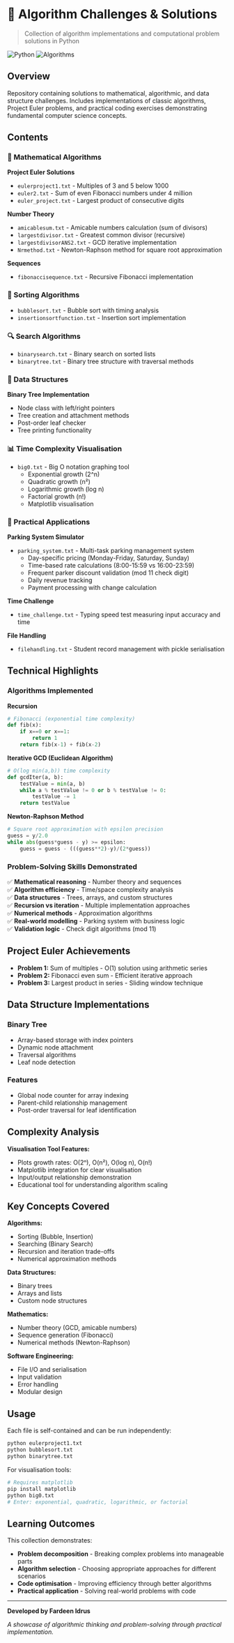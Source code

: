 # 🧩 Algorithm Challenges & Solutions

> Collection of algorithm implementations and computational problem solutions in Python

![Python](https://img.shields.io/badge/Python-3.x-3776AB?logo=python&logoColor=white)
![Algorithms](https://img.shields.io/badge/Algorithms-Data%20Structures-orange)

## Overview

Repository containing solutions to mathematical, algorithmic, and data structure challenges. Includes implementations of classic algorithms, Project Euler problems, and practical coding exercises demonstrating fundamental computer science concepts.

## Contents

### 📐 Mathematical Algorithms

**Project Euler Solutions**
- `eulerproject1.txt` - Multiples of 3 and 5 below 1000
- `euler2.txt` - Sum of even Fibonacci numbers under 4 million
- `euler_project.txt` - Largest product of consecutive digits

**Number Theory**
- `amicablesum.txt` - Amicable numbers calculation (sum of divisors)
- `largestdivisor.txt` - Greatest common divisor (recursive)
- `largestdivisorANS2.txt` - GCD iterative implementation
- `Nrmethod.txt` - Newton-Raphson method for square root approximation

**Sequences**
- `fibonaccisequence.txt` - Recursive Fibonacci implementation

### 🔄 Sorting Algorithms

- `bubblesort.txt` - Bubble sort with timing analysis
- `insertionsortfunction.txt` - Insertion sort implementation

### 🔍 Search Algorithms

- `binarysearch.txt` - Binary search on sorted lists
- `binarytree.txt` - Binary tree structure with traversal methods

### 💾 Data Structures

**Binary Tree Implementation**
- Node class with left/right pointers
- Tree creation and attachment methods
- Post-order leaf checker
- Tree printing functionality

### 📊 Time Complexity Visualisation

- `big0.txt` - Big O notation graphing tool
  - Exponential growth (2^n)
  - Quadratic growth (n²)
  - Logarithmic growth (log n)
  - Factorial growth (n!)
  - Matplotlib visualisation

### 🎯 Practical Applications

**Parking System Simulator**
- `parking_system.txt` - Multi-task parking management system
  - Day-specific pricing (Monday-Friday, Saturday, Sunday)
  - Time-based rate calculations (8:00-15:59 vs 16:00-23:59)
  - Frequent parker discount validation (mod 11 check digit)
  - Daily revenue tracking
  - Payment processing with change calculation

**Time Challenge**
- `time_challenge.txt` - Typing speed test measuring input accuracy and time

**File Handling**
- `filehandling.txt` - Student record management with pickle serialisation

## Technical Highlights

### Algorithms Implemented

**Recursion**
```python
# Fibonacci (exponential time complexity)
def fib(x):
    if x==0 or x==1:
        return 1
    return fib(x-1) + fib(x-2)
```

**Iterative GCD (Euclidean Algorithm)**
```python
# O(log min(a,b)) time complexity
def gcdIter(a, b):
    testValue = min(a, b)
    while a % testValue != 0 or b % testValue != 0:
        testValue -= 1
    return testValue
```

**Newton-Raphson Method**
```python
# Square root approximation with epsilon precision
guess = y/2.0
while abs(guess*guess - y) >= epsilon:
    guess = guess - (((guess**2)-y)/(2*guess))
```

### Problem-Solving Skills Demonstrated

✅ **Mathematical reasoning** - Number theory and sequences  
✅ **Algorithm efficiency** - Time/space complexity analysis  
✅ **Data structures** - Trees, arrays, and custom structures  
✅ **Recursion vs iteration** - Multiple implementation approaches  
✅ **Numerical methods** - Approximation algorithms  
✅ **Real-world modelling** - Parking system with business logic  
✅ **Validation logic** - Check digit algorithms (mod 11)

## Project Euler Achievements

- **Problem 1:** Sum of multiples - O(1) solution using arithmetic series
- **Problem 2:** Fibonacci even sum - Efficient iterative approach
- **Problem 3:** Largest product in series - Sliding window technique

## Data Structure Implementations

### Binary Tree
- Array-based storage with index pointers
- Dynamic node attachment
- Traversal algorithms
- Leaf node detection

### Features
- Global node counter for array indexing
- Parent-child relationship management
- Post-order traversal for leaf identification

## Complexity Analysis

**Visualisation Tool Features:**
- Plots growth rates: O(2ⁿ), O(n²), O(log n), O(n!)
- Matplotlib integration for clear visualisation
- Input/output relationship demonstration
- Educational tool for understanding algorithm scaling

## Key Concepts Covered

**Algorithms:**
- Sorting (Bubble, Insertion)
- Searching (Binary Search)
- Recursion and iteration trade-offs
- Numerical approximation methods

**Data Structures:**
- Binary trees
- Arrays and lists
- Custom node structures

**Mathematics:**
- Number theory (GCD, amicable numbers)
- Sequence generation (Fibonacci)
- Numerical methods (Newton-Raphson)

**Software Engineering:**
- File I/O and serialisation
- Input validation
- Error handling
- Modular design

## Usage

Each file is self-contained and can be run independently:

```bash
python eulerproject1.txt
python bubblesort.txt
python binarytree.txt
```

For visualisation tools:
```bash
# Requires matplotlib
pip install matplotlib
python big0.txt
# Enter: exponential, quadratic, logarithmic, or factorial
```

## Learning Outcomes

This collection demonstrates:
- **Problem decomposition** - Breaking complex problems into manageable parts
- **Algorithm selection** - Choosing appropriate approaches for different scenarios
- **Code optimisation** - Improving efficiency through better algorithms
- **Practical application** - Solving real-world problems with code

---

**Developed by Fardeen Idrus**

*A showcase of algorithmic thinking and problem-solving through practical implementation.*
